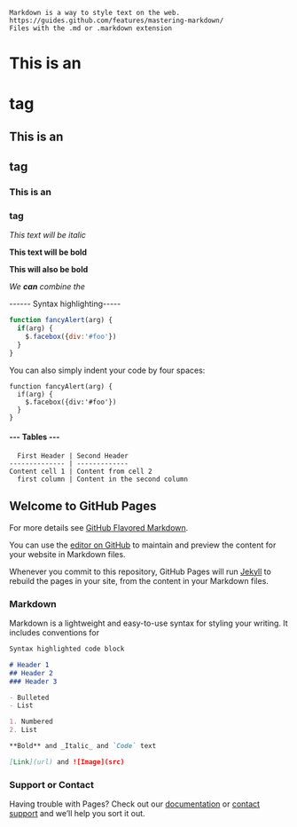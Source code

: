 
	Markdown is a way to style text on the web.
	https://guides.github.com/features/mastering-markdown/
	Files with the .md or .markdown extension


# This is an <h1> tag

## This is an <h2> tag

### This is an <h3> tag

*This text will be italic*

**This text will be bold**

__This will also be bold__

_We **can** combine the_

------ Syntax highlighting-----

```javascript
function fancyAlert(arg) {
  if(arg) {
    $.facebox({div:'#foo'})
  }
}
```

You can also simply indent your code by four spaces:

    function fancyAlert(arg) {
      if(arg) {
        $.facebox({div:'#foo'})
      }
    }
#### --- Tables ---
```
  First Header | Second Header
-------------- | -------------
Content cell 1 | Content from cell 2
  first column | Content in the second column
```


## Welcome to GitHub Pages

For more details see [GitHub Flavored Markdown](https://guides.github.com/features/mastering-markdown/).

You can use the [editor on GitHub](https://github.com/bajpaimahendra/notes/edit/master/README.md) to maintain and preview the content for your website in Markdown files.

Whenever you commit to this repository, GitHub Pages will run [Jekyll](https://jekyllrb.com/) to rebuild the pages in your site, from the content in your Markdown files.

### Markdown

Markdown is a lightweight and easy-to-use syntax for styling your writing. It includes conventions for

```markdown
Syntax highlighted code block

# Header 1
## Header 2
### Header 3

- Bulleted
- List

1. Numbered
2. List

**Bold** and _Italic_ and `Code` text

[Link](url) and ![Image](src)
```





### Support or Contact

Having trouble with Pages? Check out our [documentation](https://help.github.com/categories/github-pages-basics/) or [contact support](https://github.com/contact) and we’ll help you sort it out.



